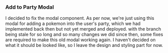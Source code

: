### Add to Party Modal

I decided to fix the modal component. As per now, we're just using this modal for adding a pokemon into the user's party, which we had implemented back then but not yet merged and deployed. with the branch being stale for so long and so many changes we did since then, some fixes are required to make this old modal working again. I haven't decided on what it should be looked like, so I leave the design and styling part for now.
